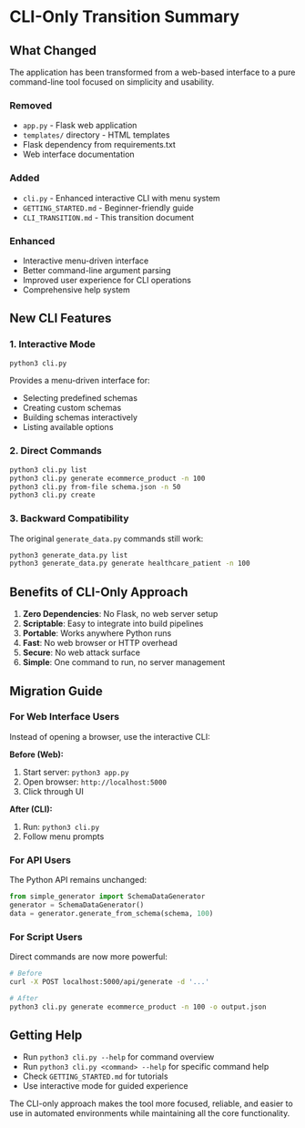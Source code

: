 # CLI-Only Transition Summary

## What Changed

The application has been transformed from a web-based interface to a pure command-line tool focused on simplicity and usability.

### Removed
- `app.py` - Flask web application
- `templates/` directory - HTML templates
- Flask dependency from requirements.txt
- Web interface documentation

### Added
- `cli.py` - Enhanced interactive CLI with menu system
- `GETTING_STARTED.md` - Beginner-friendly guide
- `CLI_TRANSITION.md` - This transition document

### Enhanced
- Interactive menu-driven interface
- Better command-line argument parsing
- Improved user experience for CLI operations
- Comprehensive help system

## New CLI Features

### 1. Interactive Mode
```bash
python3 cli.py
```
Provides a menu-driven interface for:
- Selecting predefined schemas
- Creating custom schemas
- Building schemas interactively
- Listing available options

### 2. Direct Commands
```bash
python3 cli.py list
python3 cli.py generate ecommerce_product -n 100
python3 cli.py from-file schema.json -n 50
python3 cli.py create
```

### 3. Backward Compatibility
The original `generate_data.py` commands still work:
```bash
python3 generate_data.py list
python3 generate_data.py generate healthcare_patient -n 100
```

## Benefits of CLI-Only Approach

1. **Zero Dependencies**: No Flask, no web server setup
2. **Scriptable**: Easy to integrate into build pipelines
3. **Portable**: Works anywhere Python runs
4. **Fast**: No web browser or HTTP overhead
5. **Secure**: No web attack surface
6. **Simple**: One command to run, no server management

## Migration Guide

### For Web Interface Users
Instead of opening a browser, use the interactive CLI:

**Before (Web):**
1. Start server: `python3 app.py`
2. Open browser: `http://localhost:5000`
3. Click through UI

**After (CLI):**
1. Run: `python3 cli.py`
2. Follow menu prompts

### For API Users
The Python API remains unchanged:
```python
from simple_generator import SchemaDataGenerator
generator = SchemaDataGenerator()
data = generator.generate_from_schema(schema, 100)
```

### For Script Users
Direct commands are now more powerful:
```bash
# Before
curl -X POST localhost:5000/api/generate -d '...'

# After
python3 cli.py generate ecommerce_product -n 100 -o output.json
```

## Getting Help

- Run `python3 cli.py --help` for command overview
- Run `python3 cli.py <command> --help` for specific command help
- Check `GETTING_STARTED.md` for tutorials
- Use interactive mode for guided experience

The CLI-only approach makes the tool more focused, reliable, and easier to use in automated environments while maintaining all the core functionality.